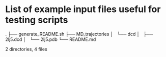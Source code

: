 # List of example input files useful for testing scripts
.
├── generate_README.sh
├── MD_trajectories
│   └── dcd
│       ├── 2lj5.dcd
│       └── 2lj5.pdb
└── README.md

2 directories, 4 files

